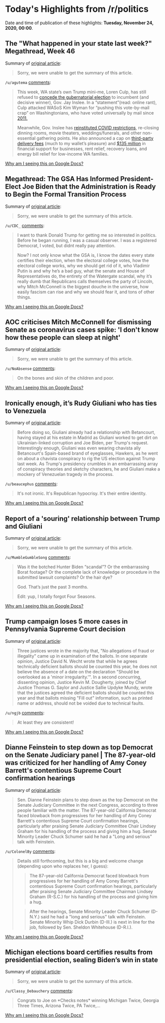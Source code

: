 # Today's Highlights from /r/politics

Date and time of publication of these highlights: **Tuesday, November 24, 2020, 00:00**.

## The "What happened in your state last week?" Megathread, Week 46

Summary of [original article](https://www.reddit.com/r/politics/comments/jzlr1s/the_what_happened_in_your_state_last_week/):

> Sorry, we were unable to get the summary of this article.

`/u/agutema` [comments](https://www.reddit.com/r/politics/comments/jzlr1s/the_what_happened_in_your_state_last_week/):

> This week, WA state’s own Trump mini-me, Loren Culp, has still refused to [concede the gubernatorial election](https://www.seattletimes.com/seattle-news/politics/loren-culp-refusing-to-concede-washington-gubernatorial-race-turns-on-top-republicans/) to incumbent (and decisive winner), Gov. Jay Inslee. In a “statement”(read: online rant), Culp attacked WASoS Kim Wyman for “pushing this vote-by-mail crap” on Washingtonians, who have voted universally by mail since [2011.](http://lawfilesext.leg.wa.gov/biennium/2011-12/Pdf/Bills/Session%20Laws/Senate/5124-S.SL.pdf?cite=2011%20c%2010%20%C2%A7%2035;)
> 
> 
> Meanwhile, Gov. Inslee has [reinstituted COVID restrictions](https://www.governor.wa.gov/news-media/inslee-announces-statewide-restrictions-four-weeks), re-closing dinning rooms, movie theaters, weddings/funerals, and other non-essential gathering points. He also announced a cap on [third-party delivery fees](https://www.governor.wa.gov/news-media/inslee-announces-cap-third-party-delivery-fees-help-restaurants) (much to my wallet’s pleasure) and [$135 million](https://www.governor.wa.gov/news-media/inslee-announces-additional-covid-19-financial-support) in financial support for businesses, rent relief, recovery loans, and energy bill relief for low-income WA families.

[Why am I seeing this on Google Docs?](https://docs.google.com/document/d/1Dc6We63vOXIZsc0op-Bt4abqkYjXzOigalQqFxmvvbM/edit?usp=sharing)

## Megathread: The GSA Has Informed President-Elect Joe Biden that the Administration is Ready to Begin the Formal Transition Process

Summary of [original article](https://www.reddit.com/r/politics/comments/jztvos/megathread_the_gsa_has_informed_presidentelect/):

> Sorry, we were unable to get the summary of this article.

`/u/CDC_` [comments](https://www.reddit.com/r/politics/comments/jztvos/megathread_the_gsa_has_informed_presidentelect/):

> I want to thank Donald Trump for getting me so interested in politics. Before he began running, I was a casual observer. I was a registered Democrat, I voted, but didnt really pay attention.
> 
> Now? I not only know what the GSA is, I know the dates every state certifies their election, when the electoral college votes, how the electoral college works, why we should get rid of it, who Vladimir Putin is and why he’s a bad guy, what the senate and House of Representatives do, the entirety of the Watergate scandal, why it’s really dumb that Republicans calls themselves the party of Lincoln, why Mitch McConnell is the biggest douche in the universe, how easily fascism can rise and why we should fear it, and tons of other things.

[Why am I seeing this on Google Docs?](https://docs.google.com/document/d/1Dc6We63vOXIZsc0op-Bt4abqkYjXzOigalQqFxmvvbM/edit?usp=sharing)

## AOC criticises Mitch McConnell for dismissing Senate as coronavirus cases spike: 'I don't know how these people can sleep at night'

Summary of [original article](https://www.independent.co.uk/news/world/americas/us-politics/aoc-mitch-mcconnell-covid-cases-b1760700.html):

> Sorry, we were unable to get the summary of this article.

`/u/NoAbsense` [comments](https://www.reddit.com/r/politics/comments/jzumbx/aoc_criticises_mitch_mcconnell_for_dismissing/):

> On the bones and skin of the children and poor.

[Why am I seeing this on Google Docs?](https://docs.google.com/document/d/1Dc6We63vOXIZsc0op-Bt4abqkYjXzOigalQqFxmvvbM/edit?usp=sharing)

## Ironically enough, it’s Rudy Giuliani who has ties to Venezuela

Summary of [original article](https://www.independent.co.uk/voices/rudy-giuliani-chavez-venezuela-dominion-smartmatic-trump-b1760036.html):

> Before doing so, Giuliani already had a relationship with Betancourt, having stayed at his estate in Madrid as Giuliani worked to get dirt on Ukrainian-linked corruption and Joe Biden, per Trump's request. Interestingly enough, Giuliani was even wearing chavista ally Betancourt's Spain-based brand of eyeglasses, Hawkers, as he went on about a chavista conspiracy to rig the US election against Trump last week. As Trump's presidency crumbles in an embarrassing array of conspiracy theories and sketchy characters, he and Giuliani make a mockery of Venezuelan tragedy in the process.

`/u/beaucephus` [comments](https://www.reddit.com/r/politics/comments/jzuc80/ironically_enough_its_rudy_giuliani_who_has_ties/):

> It's not ironic. It's Republican hypocrisy. It's their entire identity.

[Why am I seeing this on Google Docs?](https://docs.google.com/document/d/1Dc6We63vOXIZsc0op-Bt4abqkYjXzOigalQqFxmvvbM/edit?usp=sharing)

## Report of a 'souring' relationship between Trump and Giuliani

Summary of [original article](https://www.cnn.com/videos/politics/2020/11/24/burnett-trump-loss-giuliani-monologue-vpx.cnn):

> Sorry, we were unable to get the summary of this article.

`/u/MumbleGumbleSong` [comments](https://www.reddit.com/r/politics/comments/jzuvas/report_of_a_souring_relationship_between_trump/):

> Was it the botched Hunter Biden “scandal”? Or the embarrassing Borat footage? Or the complete lack of knowledge or procedure in the submitted lawsuit complaints? Or the hair dye?
> 
> God. That’s just the past 3 months.
> 
> Edit: yup, I totally forgot Four Seasons.

[Why am I seeing this on Google Docs?](https://docs.google.com/document/d/1Dc6We63vOXIZsc0op-Bt4abqkYjXzOigalQqFxmvvbM/edit?usp=sharing)

## Trump campaign loses 5 more cases in Pennsylvania Supreme Court decision

Summary of [original article](https://6abc.com/election-results-donald-trump-joe-biden-pennsylvania/8210226/):

> Three justices wrote in the majority that, "No allegations of fraud or illegality" came up in examination of the ballots. In one separate opinion, Justice David N. Wecht wrote that while he agrees technically deficient ballots should be counted this year, he does not believe the absence of a date on the declaration "Should be overlooked as a 'minor irregularity.'". In a second concurring, dissenting opinion, Justice Kevin M. Dougherty, joined by Chief Justice Thomas G. Saylor and Justice Sallie Updyke Mundy, wrote that the justices agreed the deficient ballots should be counted this year and that ballots missing "Fill out" information, such as printed name or address, should not be voided due to technical faults.

`/u/ngjb` [comments](https://www.reddit.com/r/politics/comments/jzvxxd/trump_campaign_loses_5_more_cases_in_pennsylvania/):

> At least they are consistent!

[Why am I seeing this on Google Docs?](https://docs.google.com/document/d/1Dc6We63vOXIZsc0op-Bt4abqkYjXzOigalQqFxmvvbM/edit?usp=sharing)

## Dianne Feinstein to step down as top Democrat on the Senate Judiciary panel | The 87-year-old was criticized for her handling of Amy Coney Barrett's contentious Supreme Court confirmation hearings

Summary of [original article](https://www.politico.com/news/2020/11/23/dianne-feinstein-step-down-senate-judiciary-439836):

> Sen. Dianne Feinstein plans to step down as the top Democrat on the Senate Judiciary Committee in the next Congress, according to three people familiar with the matter. The 87-year-old California Democrat faced blowback from progressives for her handling of Amy Coney Barrett's contentious Supreme Court confirmation hearings, particularly after praising Senate Judiciary Committee Chair Lindsey Graham for his handling of the process and giving him a hug. Senate Minority Leader Chuck Schumer said he had a "Long and serious" talk with Feinstein.

`/u/ColonelBy` [comments](https://www.reddit.com/r/politics/comments/jzshte/dianne_feinstein_to_step_down_as_top_democrat_on/):

> Details still forthcoming, but this is a big and welcome change (depending upon who replaces her, I guess):
> 
> > The 87-year-old California Democrat faced blowback from progressives for her handling of Amy Coney Barrett's contentious Supreme Court confirmation hearings, particularly after praising Senate Judiciary Committee Chairman Lindsey Graham (R-S.C.) for his handling of the process and giving him a hug.
> 
> > After the hearings, Senate Minority Leader Chuck Schumer (D-N.Y.) said he had a "long and serious" talk with Feinstein. Senate Minority Whip Dick Durbin (D-Ill.) is next in line for the job, followed by Sen. Sheldon Whitehouse (D-R.I.).

[Why am I seeing this on Google Docs?](https://docs.google.com/document/d/1Dc6We63vOXIZsc0op-Bt4abqkYjXzOigalQqFxmvvbM/edit?usp=sharing)

## Michigan elections board certifies results from presidential election, sealing Biden’s win in state

Summary of [original article](https://www.independent.co.uk/news/world/americas/us-election-2020/election-results-michigan-biden-b1760693.html):

> Sorry, we were unable to get the summary of this article.

`/u/Classy_Debauchery` [comments](https://www.reddit.com/r/politics/comments/jzr4dw/michigan_elections_board_certifies_results_from/):

> Congrats to Joe on \*Checks notes\* winning Michigan Twice, Georgia Three Times, Arizona Twice, PA Twice,...

[Why am I seeing this on Google Docs?](https://docs.google.com/document/d/1Dc6We63vOXIZsc0op-Bt4abqkYjXzOigalQqFxmvvbM/edit?usp=sharing)

